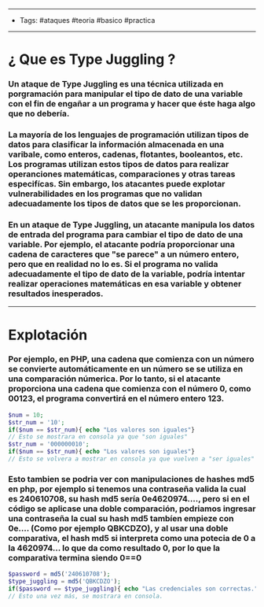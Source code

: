 -----
- Tags: #ataques #teoria #basico #practica
----

# ¿ Que es **Type Juggling** ?

### Un ataque de **Type Juggling** es una técnica utilizada en porgramación para **manipular** el **tipo de dato** de una variable con el fin de engañar a un programa y hacer que éste haga algo que no debería. 

### La mayoría de los lenguajes de programación utilizan tipos de datos para clasificar la información almacenada en una varibale, como enteros, cadenas, flotantes, booleantos, etc. Los programas utilizan estos tipos de datos para realizar operanciones matemáticas, comparaciones y otras tareas especifícas. Sin embargo, los atacantes puede explotar vulnerabilidades en los programas que no validan adecuadamente los tipos de datos que se les proporcionan.

### En un ataque de **Type Juggling**, un atacante manipula los datos de entrada del programa para cambiar el tipo de dato de una variable. Por ejemplo, el atacante podría proporcionar una cadena de caracteres que "se parece" a un número entero, pero que en realidad no lo es. Si el programa no valida adecuadamente el tipo de dato de la variable, podría intentar realizar operaciones matemáticas en esa variable y obtener resultados inesperados. 

----

# Explotación 

### Por ejemplo, en PHP, una cadena que comienza con un número se convierte automáticamente en un número se se utiliza en una comparación númerica. Por lo tanto, si el atacante proporciona una cadena que comienza con el número **0**, como **00123**, el programa convertirá en el número entero **123**. 

```php
$num = 10; 
$str_num = '10'; 
if($num == $str_num){ echo "Los valores son iguales"}
// Esto se mostrara en consola ya que "son iguales"
$str_num = '000000010'; 
if($num == $str_num){ echo "Los valores son iguales"}
// Esto se volvera a mostrar en consola ya que vuelven a "ser iguales"
```

### Esto tambien se podria ver con manipulaciones de hashes **md5** en php, por ejemplo si tenemos una contraseña valida la cual es **240610708**, su hash md5 sería **0e4620974....**, pero si en el código se aplicase una doble comparación, podriamos ingresar una contraseña la cual su hash md5 tambíen empieze con **0e....** (Como por ejemplo **QBKCDZO**), y al usar una doble comparativa, el hash md5 si interpreta como una potecia de **0** a la **4620974...** lo que da como resultado 0, por lo que la comparativa termina siendo **0\=\=0**

```php
$password = md5('240610708');
$type_juggling = md5('QBKCDZO');
if($password == $type_juggling){ echo "Las credenciales son correctas."; } 
// Esto una vez más, se mostrara en consola. 
```
